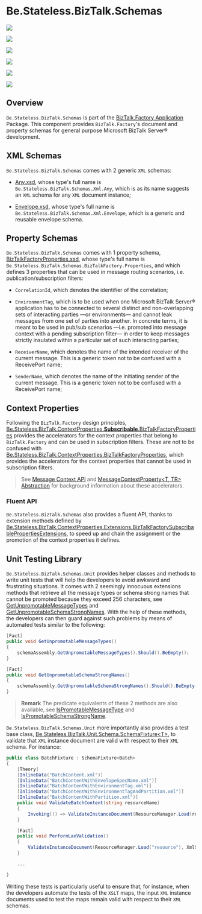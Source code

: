 ﻿# Be.Stateless.BizTalk.Schemas

<div class="badges">
<div>

[![][github.badge]][github]

[![][release.badge]][release]

</div>
<div>

[![][pipeline.ci.badge]][pipeline.ci]

[![][pipeline.mr.badge]][pipeline.mr]

</div>
<div>

[![][nuget.badge]][nuget]

[![][nuget.unit.badge]][nuget.unit]

</div>
</div>

## Overview

`Be.Stateless.BizTalk.Schemas` is part of the [BizTalk.Factory Application](./../Factory/Application/README.md) Package. This component provides `BizTalk.Factory`'s document and property schemas for general purpose Microsoft BizTalk Server® development.

## XML Schemas

`Be.Stateless.BizTalk.Schemas` comes with 2 generic `XML` schemas:

- [Any.xsd][any.xsd], whose type's full name is `Be.Stateless.BizTalk.Schemas.Xml.Any`, which is as its name suggests an `XML` schema for any `XML` document instance;

- [Envelope.xsd][envelope.xsd], whose type's full name is `Be.Stateless.BizTalk.Schemas.Xml.Envelope`, which is a generic and reusable envelope schema.

## Property Schemas

`Be.Stateless.BizTalk.Schemas` comes with 1 property schema, [BizTalkFactoryProperties.xsd][subscribable.biztalk-factory-properties.xsd], whose type's full name is `Be.Stateless.BizTalk.Schemas.BizTalkFactory.Properties`, and which defines 3 properties that can be used in message routing scenarios, i.e. publication/subscription filters:

- `CorrelationId`, which denotes the identifier of the correlation;

- `EnvironmentTag`, which is to be used when one Microsoft BizTalk Server® application has to be connected to several distinct and non-overlapping sets of interacting parties &mdash;or environments&mdash; and cannot leak messages from one set of parties into another. In concrete terms, it is meant to be used in pub/sub scenarios &mdash;i.e. promoted into message context with a pending subscription filter&mdash; in order to keep messages strictly insulated within a particular set of such interacting parties;

- `ReceiverName`, which denotes the name of the intended receiver of the current message. This is a generic token not to be confused with a ReceivePort name;

- `SenderName`, which denotes the name of the initiating sender of the current message. This is a generic token not to be confused with a ReceivePort name;

## Context Properties

Following the `BizTalk.Factory` design principles, [Be.Stateless.BizTalk.ContextProperties.**Subscribable**.BizTalkFactoryProperties][subscribable.biztalk-factory-properties.accelerators] provides the accelerators for the context properties that belong to `BizTalk.Factory` and can be used in subscription filters. These are not to be confused with [Be.Stateless.BizTalk.ContextProperties.BizTalkFactoryProperties][biztalk-factory-properties.accelerators], which provides the accelerators for the context properties that cannot be used in subscription filters.

> See [Message Context API](./../Abstractions/README.md#message-context-api) and [MessageContextProperty<T, TR> Abstraction](./../Abstractions/README.md#messagecontextpropertyt-tr-abstraction) for background information about these accelerators.

### Fluent API

`Be.Stateless.BizTalk.Schemas` also provides a fluent API, thanks to extension methods defined by [Be.Stateless.BizTalk.ContextProperties.Extensions.BizTalkFactorySubscribablePropertiesExtensions][biztalk-factory-subscribable-properties-extensions], to speed up and chain the assignment or the promotion of the context properties it defines.

## Unit Testing Library

<!-- TODO resourceManager.Load<xxx>(sampleResource) -->

`Be.Stateless.BizTalk.Schemas.Unit` provides helper classes and methods to write unit tests that will help the developers to avoid awkward and frustrating situations. It comes with 2 seemingly innocuous extensions methods that retrieve all the message types or schema strong names that cannot be promoted because they exceed 256 characters, see [GetUnpromotableMessageTypes][get-unpromotable-message-types] and [GetUnpromotableSchemaStrongNames][get-unpromotable-schema-strong-names]. With the help of these methods, the developers can then guard against such problems by means of automated tests similar to the following:

```csharp
[Fact]
public void GetUnpromotableMessageTypes()
{
    schemaAssembly.GetUnpromotableMessageTypes().Should().BeEmpty();
}

[Fact]
public void GetUnpromotableSchemaStrongNames()
{
    schemaAssembly.GetUnpromotableSchemaStrongNames().Should().BeEmpty();
}
```

> **Remark** The predicate equivalents of these 2 methods are also available, see [IsPromotableMessageType][is-promotable-message-type] and [IsPromotableSchemaStrongName][is-promotable-schema-strong-name].

`Be.Stateless.BizTalk.Schemas.Unit` more importantly also provides a test base class, [Be.Stateless.BizTalk.Unit.Schema.SchemaFixture\<T>][schema-fixture], to validate that `XML` instance document are valid with respect to their `XML` schema. For instance:

```csharp
public class BatchFixture : SchemaFixture<Batch>
{
    [Theory]
    [InlineData("BatchContent.xml")]
    [InlineData("BatchContentWithEnvelopeSpecName.xml")]
    [InlineData("BatchContentWithEnvironmentTag.xml")]
    [InlineData("BatchContentWithEnvironmentTagAndPartition.xml")]
    [InlineData("BatchContentWithPartition.xml")]
    public void ValidateBatchContent(string resourceName)
    {
        Invoking(() => ValidateInstanceDocument(ResourceManager.Load(resourceName))).Should().NotThrow();
    }

    [Fact]
    public void PerformLaxValidation()
    {
        ValidateInstanceDocument(ResourceManager.Load("resource"), XmlSchemaContentProcessing.Lax);
    }

    ...

}
```

Writing these tests is particularly useful to ensure that, for instance, when the developers automate the tests of the `XSLT` maps, the input `XML` instance documents used to test the maps remain valid with respect to their `XML` schemas.

<!--
TODO
but map/transformFixture unit also provide a given input with validation
 -->

<!-- links -->

[github]: https://github.com/icraftsoftware/Be.Stateless.BizTalk.Schemas "Be.Stateless.BizTalk.Schemas GitHub Repository"
[github.badge]: https://img.shields.io/static/v1?label=Repository&message=Be.Stateless.BizTalk.Schemas&logo=github
[nuget]: https://www.nuget.org/packages/Be.Stateless.BizTalk.Schemas "Be.Stateless.BizTalk.Schemas NuGet Package"
[nuget.badge]: https://img.shields.io/nuget/v/Be.Stateless.BizTalk.Schemas.svg?label=Be.Stateless.BizTalk.Schemas&style=flat?style=plastic&logo=nuget
[nuget.unit]: https://www.nuget.org/packages/Be.Stateless.BizTalk.Schema.Unit "Be.Stateless.BizTalk.Schemas.Unit NuGet Package"
[nuget.unit.badge]: https://img.shields.io/nuget/v/Be.Stateless.BizTalk.Schema.Unit.svg?label=Be.Stateless.BizTalk.Schema.Unit&style=flat&logo=nuget
[pipeline.ci]: https://dev.azure.com/icraftsoftware/be.stateless/_build/latest?definitionId=71&branchName=master "Azure DevOps Continuous Integration Build Pipeline"
[pipeline.ci.badge]: https://dev.azure.com/icraftsoftware/be.stateless/_apis/build/status/Be.Stateless.BizTalk.Schemas%20Continuous%20Integration?branchName=master&label=Continuous%20Integration%20Build
[pipeline.mr]: https://dev.azure.com/icraftsoftware/be.stateless/_build/latest?definitionId=72&branchName=master "Azure DevOps Release Build Pipeline"
[pipeline.mr.badge]: https://dev.azure.com/icraftsoftware/be.stateless/_apis/build/status/Be.Stateless.BizTalk.Schemas%20Manual%20Release?branchName=master&label=Manual%20Release%20Build
[release]: https://github.com/icraftsoftware/Be.Stateless.BizTalk.Schemas/releases/latest "Be.Stateless.BizTalk.Schemas Release"
[release.badge]: https://img.shields.io/github/v/release/icraftsoftware/Be.Stateless.BizTalk.Schemas?label=Release&logo=github
[any.xsd]: https://github.com/icraftsoftware/Be.Stateless.BizTalk.Schemas/blob/master/src/Be.Stateless.BizTalk.Schemas/Schemas/Xml/Any.xsd
[biztalk-factory-properties.accelerators]: https://github.com/icraftsoftware/Be.Stateless.BizTalk.Abstractions/blob/master/src/Be.Stateless.BizTalk.Abstractions/ContextProperties/BizTalkFactoryProperties.cs
[biztalk-factory-subscribable-properties-extensions]: https://github.com/icraftsoftware/Be.Stateless.BizTalk.Schemas/blob/master/src/Be.Stateless.BizTalk.Schemas/ContextProperties/Extensions/BizTalkFactorySubscribablePropertiesExtensions.cs
[subscribable.biztalk-factory-properties.xsd]: https://github.com/icraftsoftware/Be.Stateless.BizTalk.Schemas/blob/master/src/Be.Stateless.BizTalk.Schemas/Schemas/BizTalkFactoryProperties.xsd
[subscribable.biztalk-factory-properties.accelerators]: https://github.com/icraftsoftware/Be.Stateless.BizTalk.Schemas/blob/master/src/Be.Stateless.BizTalk.Schemas/ContextProperties/Subscribable/BizTalkFactoryProperties.cs
[envelope.xsd]: https://github.com/icraftsoftware/Be.Stateless.BizTalk.Schemas/blob/master/src/Be.Stateless.BizTalk.Schemas/Schemas/Xml/Envelope.xsd
[get-unpromotable-message-types]: https://github.com/icraftsoftware/Be.Stateless.BizTalk.Schemas/blob/b4914b7b2f4a3dd3692b24b97053e12b686cc994/src/Be.Stateless.BizTalk.Schema.Unit/Extensions/SchemaAssemblyExtensions.cs#L36
[get-unpromotable-schema-strong-names]: https://github.com/icraftsoftware/Be.Stateless.BizTalk.Schemas/blob/b4914b7b2f4a3dd3692b24b97053e12b686cc994/src/Be.Stateless.BizTalk.Schema.Unit/Extensions/SchemaAssemblyExtensions.cs#L43
[is-promotable-message-type]: https://github.com/icraftsoftware/Be.Stateless.BizTalk.Schemas/blob/b4914b7b2f4a3dd3692b24b97053e12b686cc994/src/Be.Stateless.BizTalk.Schema.Unit/Extensions/SchemaTypeExtensions.cs#L26
[is-promotable-schema-strong-name]: https://github.com/icraftsoftware/Be.Stateless.BizTalk.Schemas/blob/b4914b7b2f4a3dd3692b24b97053e12b686cc994/src/Be.Stateless.BizTalk.Schema.Unit/Extensions/SchemaTypeExtensions.cs#L31
[schema-fixture]: https://github.com/icraftsoftware/Be.Stateless.BizTalk.Schemas/blob/master/src/Be.Stateless.BizTalk.Schema.Unit/Unit/Schema/SchemaFixture.cs

<!--
cSpell:ignore messagecontextpropertyt-tr-abstraction unpromotable
-->
